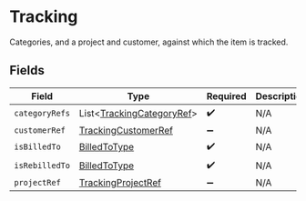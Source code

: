 # Tracking

Categories, and a project and customer, against which the item is tracked.


## Fields

| Field                                                                   | Type                                                                    | Required                                                                | Description                                                             |
| ----------------------------------------------------------------------- | ----------------------------------------------------------------------- | ----------------------------------------------------------------------- | ----------------------------------------------------------------------- |
| `categoryRefs`                                                          | List<[TrackingCategoryRef](../../models/shared/TrackingCategoryRef.md)> | :heavy_check_mark:                                                      | N/A                                                                     |
| `customerRef`                                                           | [TrackingCustomerRef](../../models/shared/TrackingCustomerRef.md)       | :heavy_minus_sign:                                                      | N/A                                                                     |
| `isBilledTo`                                                            | [BilledToType](../../models/shared/BilledToType.md)                     | :heavy_check_mark:                                                      | N/A                                                                     |
| `isRebilledTo`                                                          | [BilledToType](../../models/shared/BilledToType.md)                     | :heavy_check_mark:                                                      | N/A                                                                     |
| `projectRef`                                                            | [TrackingProjectRef](../../models/shared/TrackingProjectRef.md)         | :heavy_minus_sign:                                                      | N/A                                                                     |